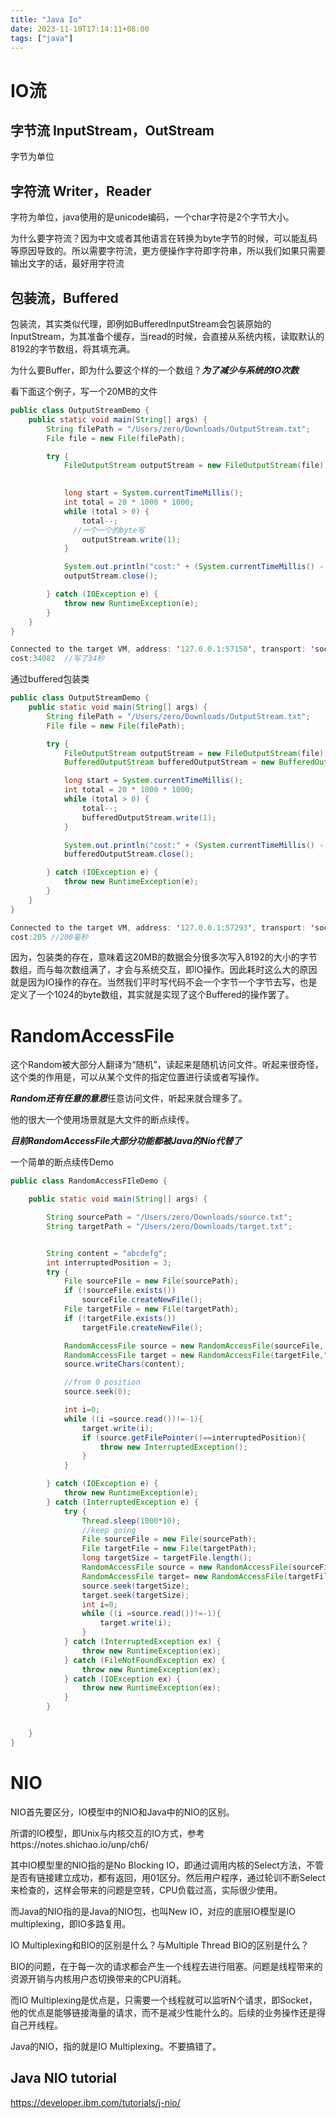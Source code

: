```yaml
---
title: "Java Io"
date: 2023-11-10T17:14:11+08:00
tags: ["java"]
---
```


# IO流

## 字节流 InputStream，OutStream

字节为单位

## 字符流 Writer，Reader

字符为单位，java使用的是unicode编码，一个char字符是2个字节大小。

为什么要字符流？因为中文或者其他语言在转换为byte字节的时候，可以能乱码等原因导致的。所以需要字符流，更方便操作字符即字符串，所以我们如果只需要输出文字的话，最好用字符流

## 包装流，Buffered

包装流，其实类似代理，即例如BufferedInputStream会包装原始的InputStream，为其准备个缓存，当read的时候，会直接从系统内核，读取默认的8192的字节数组，将其填充满。

为什么要Buffer，即为什么要这个样的一个数组？***为了减少与系统的IO次数***

看下面这个例子，写一个20MB的文件

```java
public class OutputStreamDemo {
    public static void main(String[] args) {
        String filePath = "/Users/zero/Downloads/OutputStream.txt";
        File file = new File(filePath);

        try {
            FileOutputStream outputStream = new FileOutputStream(file);
            

            long start = System.currentTimeMillis();
            int total = 20 * 1000 * 1000;
            while (total > 0) {
                total--;
              //一个一个的byte写
                outputStream.write(1);
            }

            System.out.println("cost:" + (System.currentTimeMillis() - start));
            outputStream.close();

        } catch (IOException e) {
            throw new RuntimeException(e);
        }
    }
}
```

```java
Connected to the target VM, address: '127.0.0.1:57150', transport: 'socket'
cost:34082  //写了34秒
```

通过buffered包装类

```java
public class OutputStreamDemo {
    public static void main(String[] args) {
        String filePath = "/Users/zero/Downloads/OutputStream.txt";
        File file = new File(filePath);

        try {
            FileOutputStream outputStream = new FileOutputStream(file);
            BufferedOutputStream bufferedOutputStream = new BufferedOutputStream(outputStream);

            long start = System.currentTimeMillis();
            int total = 20 * 1000 * 1000;
            while (total > 0) {
                total--;
                bufferedOutputStream.write(1);
            }

            System.out.println("cost:" + (System.currentTimeMillis() - start));
            bufferedOutputStream.close();

        } catch (IOException e) {
            throw new RuntimeException(e);
        }
    }
}
```

```java
Connected to the target VM, address: '127.0.0.1:57293', transport: 'socket'
cost:205 //200毫秒
```

因为，包装类的存在，意味着这20MB的数据会分很多次写入8192的大小的字节数组，而与每次数组满了，才会与系统交互，即IO操作。因此耗时这么大的原因就是因为IO操作的存在。当然我们平时写代码不会一个字节一个字节去写，也是定义了一个1024的byte数组，其实就是实现了这个Buffered的操作罢了。

# RandomAccessFile

这个Random被大部分人翻译为“随机”，读起来是随机访问文件。听起来很奇怪，这个类的作用是，可以从某个文件的指定位置进行读或者写操作。

***Random还有任意的意思***任意访问文件，听起来就合理多了。

他的很大一个使用场景就是大文件的断点续传。

***目前RandomAccessFile大部分功能都被Java的Nio代替了***

一个简单的断点续传Demo

```java
public class RandomAccessFIleDemo {

    public static void main(String[] args) {

        String sourcePath = "/Users/zero/Downloads/source.txt";
        String targetPath = "/Users/zero/Downloads/target.txt";


        String content = "abcdefg";
        int interruptedPosition = 3;
        try {
            File sourceFile = new File(sourcePath);
            if (!sourceFile.exists())
                sourceFile.createNewFile();
            File targetFile = new File(targetPath);
            if (!targetFile.exists())
                targetFile.createNewFile();

            RandomAccessFile source = new RandomAccessFile(sourceFile, "rw");
            RandomAccessFile target = new RandomAccessFile(targetFile,"rw");
            source.writeChars(content);

            //from 0 position
            source.seek(0);

            int i=0;
            while ((i =source.read())!=-1){
                target.write(i);
                if (source.getFilePointer()==interruptedPosition){
                    throw new InterruptedException();
                }
            }

        } catch (IOException e) {
            throw new RuntimeException(e);
        } catch (InterruptedException e) {
            try {
                Thread.sleep(1000*10);
                //keep going
                File sourceFile = new File(sourcePath);
                File targetFile = new File(targetPath);
                long targetSize = targetFile.length();
                RandomAccessFile source = new RandomAccessFile(sourceFile,"r");
                RandomAccessFile target= new RandomAccessFile(targetFile,"rw");
                source.seek(targetSize);
                target.seek(targetSize);
                int i=0;
                while ((i =source.read())!=-1){
                    target.write(i);
                }
            } catch (InterruptedException ex) {
                throw new RuntimeException(ex);
            } catch (FileNotFoundException ex) {
                throw new RuntimeException(ex);
            } catch (IOException ex) {
                throw new RuntimeException(ex);
            }
        }


    }
}
```

# NIO

NIO首先要区分，IO模型中的NIO和Java中的NIO的区别。

所谓的IO模型，即Unix与内核交互的IO方式，参考https://notes.shichao.io/unp/ch6/

其中IO模型里的NIO指的是No Blocking IO，即通过调用内核的Select方法，不管是否有链接建立成功，都有返回，用01区分。然后用户程序，通过轮训不断Select来检查的，这样会带来的问题是空转，CPU负载过高，实际很少使用。

而Java的NIO指的是Java的NIO包，也叫New IO，对应的底层IO模型是IO multiplexing，即IO多路复用。

IO Multiplexing和BIO的区别是什么？与Multiple Thread BIO的区别是什么？

BIO的问题，在于每一次的请求都会产生一个线程去进行阻塞。问题是线程带来的资源开销与内核用户态切换带来的CPU消耗。

而IO Multiplexing是优点是，只需要一个线程就可以监听N个请求，即Socket，他的优点是能够链接海量的请求，而不是减少性能什么的。后续的业务操作还是得自己开线程。

Java的NIO，指的就是IO Multiplexing。不要搞错了。

## Java NIO tutorial

https://developer.ibm.com/tutorials/j-nio/
